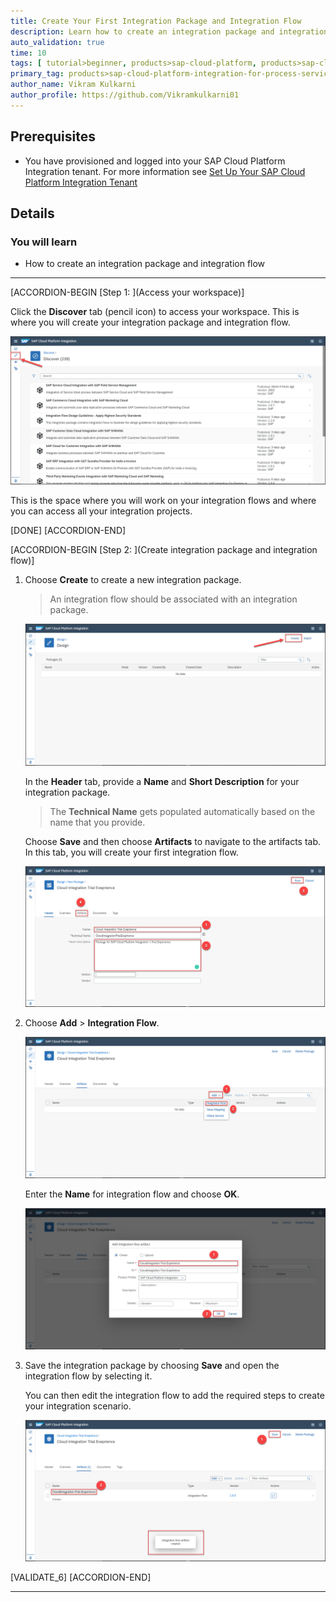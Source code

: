 ```yaml
---
title: Create Your First Integration Package and Integration Flow
description: Learn how to create an integration package and integration flow.
auto_validation: true
time: 10
tags: [ tutorial>beginner, products>sap-cloud-platform, products>sap-cloud-platform-connectivity, products>sap-cloud-platform-for-the-cloud-foundry-environment]
primary_tag: products>sap-cloud-platform-integration-for-process-services
author_name: Vikram Kulkarni
author_profile: https://github.com/Vikramkulkarni01
---
```


## Prerequisites
- You have provisioned and logged into your SAP Cloud Platform Integration tenant. For more information see [Set Up Your SAP Cloud Platform Integration Tenant](cp-starter-integration-cpi-onboard-subscribe)

## Details
### You will learn
  - How to create an integration package and integration flow

---

[ACCORDION-BEGIN [Step 1: ](Access your workspace)]

Click the **Discover** tab (pencil icon) to access your workspace. This is where you will create your integration package and integration flow.

![Access workspace](1.1.access-workspace.png)

This is the space where you will work on your integration flows and where you can access all your integration projects.

[DONE]
[ACCORDION-END]

[ACCORDION-BEGIN [Step 2: ](Create integration package and integration flow)]

1. Choose **Create** to create a new integration package.

    >An integration flow should be associated with an integration package.

    ![Create integration package](2.1.create-integration-package.png)

    In the **Header** tab, provide a **Name** and **Short Description** for your integration package.

    >The **Technical Name** gets populated automatically based on the name that you provide.

    Choose **Save** and then choose **Artifacts** to navigate to the artifacts tab. In this tab, you will create your first integration flow.

    ![Provide package details and navigate to artifacts](2.2.enter-integration-package.details.png)

2. Choose **Add** > **Integration Flow**.

    ![Add integration flow artifact](2.3.add-integration-flow.png)

    Enter the **Name** for integration flow and choose **OK**.

    ![Enter integration flow details and confirm](2.4.enter-iflow-details.png)

3. Save the integration package by choosing **Save** and open the integration flow by selecting it.

    You can then edit the integration flow to add the required steps to create your integration scenario.

    ![Save integration package and open integration flow](2.5.save-open-iflow.png)


[VALIDATE_6]
[ACCORDION-END]

---
